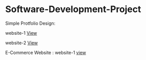 # Software-Development-Project
Simple Protfolio Design: 

  website-1 [View](https://65fda8a469118027df4a4ccb--chic-khapse-d6430f.netlify.app/)

  website-2 [View](https://65fe99efddc42dd669daeb8e--glittery-bienenstitch-0c5a22.netlify.app/)


E-Commerce Website :
website-1 [view](https://660226cc74004e7a52c7fda0--willowy-sawine-134a5e.netlify.app/)
